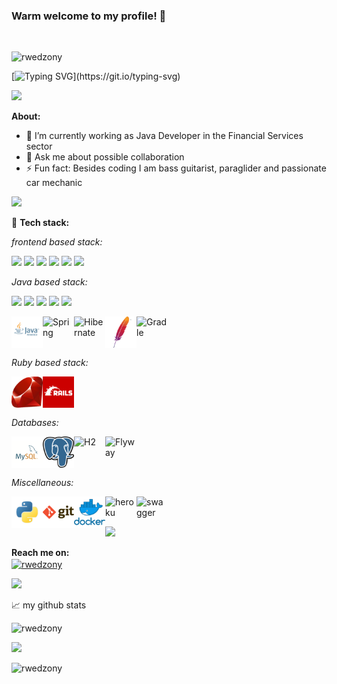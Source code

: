 ### Warm welcome to my profile! 👋
<br>
<p align="left"> <img src="https://komarev.com/ghpvc/?username=rwedzony&label=Profile%20views&color=0e75b6&style=flat" alt="rwedzony" /> </p>

[![Typing SVG](https://readme-typing-svg.herokuapp.com?lines=Professional+Java+Developer%2C;...but+ROR+enthusiast+as+well!)](https://git.io/typing-svg)
</p>

![](https://raw.githubusercontent.com/andreasbm/readme/master/assets/lines/rainbow.png)

**About:**

- 🔭 I’m currently working as Java Developer in the Financial Services sector<br>
- 💬 Ask me about possible collaboration<br>
- ⚡ Fun fact: Besides coding I am bass guitarist, paraglider and passionate car mechanic

![](https://raw.githubusercontent.com/andreasbm/readme/master/assets/lines/rainbow.png)

🔧 **Tech stack:** 

*frontend based stack:*

![](https://img.shields.io/badge/HTML5-E34F26?style=for-the-badge&logo=html5&logoColor=white)
![](https://img.shields.io/badge/CSS3-1572B6?style=for-the-badge&logo=css3&logoColor=white)
![](https://img.shields.io/badge/JavaScript-323330?style=for-the-badge&logo=javascript&logoColor=F7DF1E)
![](https://img.shields.io/badge/Bootstrap-563D7C?style=for-the-badge&logo=bootstrap&logoColor=white)
![](https://img.shields.io/badge/Angular-DD0031?style=for-the-badge&logo=angular&logoColor=white)
![](https://img.shields.io/badge/Material--UI-0081CB?style=for-the-badge&logo=material-ui&logoColor=white)

*Java based stack:*

![](https://img.shields.io/badge/Java-ED8B00?style=for-the-badge&logo=java&logoColor=white)
![](https://img.shields.io/badge/Spring_Boot-F2F4F9?style=for-the-badge&logo=spring-boot)
![](https://img.shields.io/badge/apache_maven-C71A36?style=for-the-badge&logo=apachemaven&logoColor=white)
![](https://img.shields.io/badge/gradle-02303A?style=for-the-badge&logo=gradle&logoColor=white)
![](https://img.shields.io/badge/HTML5-E34F26?style=for-the-badge&logo=html5&logoColor=white)

<img align="left" alt="Java" width="50px" src="https://raw.githubusercontent.com/github/explore/80688e429a7d4ef2fca1e82350fe8e3517d3494d/topics/java/java.png" />
<img align="left" alt="Spring" width="50px" src="https://avatars.githubusercontent.com/u/317776?s=200&v=4"/>
<img align="left" alt="Hibernate" width="50px" src="https://avatars.githubusercontent.com/u/348262?s=200&v=4" />
<img align="left" alt="Maven" width="50px" src="https://raw.githubusercontent.com/github/explore/80688e429a7d4ef2fca1e82350fe8e3517d3494d/topics/maven/maven.png"/>
<img align="left" alt="Gradle" width="50px" src="https://user-images.githubusercontent.com/18702379/133121620-58056688-31e4-4dc6-9f25-f54ba29c0b41.png"/>


<br><br><br>

*Ruby based stack:*

<img align="left" alt="Ruby" width="50px" src="https://raw.githubusercontent.com/github/explore/80688e429a7d4ef2fca1e82350fe8e3517d3494d/topics/ruby/ruby.png"/>
<img align="left" alt="ROR" width="50px" src="https://raw.githubusercontent.com/github/explore/80688e429a7d4ef2fca1e82350fe8e3517d3494d/topics/rails/rails.png"/>

<br><br><br>

*Databases:*

<img align="left" alt="mysql" width="50px" src="https://raw.githubusercontent.com/github/explore/80688e429a7d4ef2fca1e82350fe8e3517d3494d/topics/mysql/mysql.png"/>
<img align="left" alt="postgresql" width="50px" src="https://raw.githubusercontent.com/github/explore/80688e429a7d4ef2fca1e82350fe8e3517d3494d/topics/postgresql/postgresql.png"/>
<img align="left" alt="H2" width="50px" src="https://avatars.githubusercontent.com/u/11459762?s=200&v=4"/>
<img align="left" alt="Flyway" width="50px" src="https://avatars.githubusercontent.com/u/2109532?s=200&v=4"/>

<br><br><br>

*Miscellaneous:*

<img align="left" alt="Python" width="50px" src="https://raw.githubusercontent.com/github/explore/80688e429a7d4ef2fca1e82350fe8e3517d3494d/topics/python/python.png"/>
<img align="left" alt="git" width="50px" src="https://raw.githubusercontent.com/github/explore/80688e429a7d4ef2fca1e82350fe8e3517d3494d/topics/git/git.png"/>
<img align="left" alt="docker" width="50px" src="https://raw.githubusercontent.com/github/explore/80688e429a7d4ef2fca1e82350fe8e3517d3494d/topics/docker/docker.png"/>
<img align="left" alt="heroku" width="50px" src="https://avatars.githubusercontent.com/u/23211?s=200&v=4"/>
<img align="left" alt="swagger" width="50px" src="https://avatars.githubusercontent.com/u/7658037?s=200&v=4"/>

<br>
<br>

![](https://raw.githubusercontent.com/andreasbm/readme/master/assets/lines/rainbow.png)

**Reach me on:**
<br>
<a href="https://www.linkedin.com/in/rafal-wedzony/" target="blank"><img align="center" src="https://image0.flaticon.com/icons/png/128/174/174857.png" alt="rwedzony" height="40" width="40" /></a>

![](https://raw.githubusercontent.com/andreasbm/readme/master/assets/lines/rainbow.png)

📈 my github stats

<p> <img src="https://github-readme-stats.vercel.app/api?username=rwedzony&show_icons=true&theme=highcontrast" alt="rwedzony" />

![](https://raw.githubusercontent.com/andreasbm/readme/master/assets/lines/rainbow.png)

<img src="https://github-readme-stats.vercel.app/api/top-langs/?username=rwedzony&layout=compact&hide=html" alt="rwedzony" />

<br>
  
  
  
  
<!--
**rwedzony/rwedzony** is a ✨ _special_ ✨ repository because its `README.md` (this file) appears on your GitHub profile.

Here are some ideas to get you started:

- 🔭 I’m currently working on ...
- 🌱 I’m currently learning ...
- 👯 I’m looking to collaborate on ...
- 🤔 I’m looking for help with ...
- 💬 Ask me about ...
- 😄 Pronouns: ...
- ⚡ Fun fact: ...
-->
